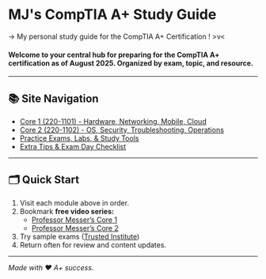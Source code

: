 # MJ's CompTIA A+ Study Guide
-> My personal study guide for the CompTIA A+ Certification ! >v<

#### Welcome to your central hub for preparing for the CompTIA A+ certification as of August 2025. Organized by exam, topic, and resource.

---

## 📚 Site Navigation

- [Core 1 (220-1101) - Hardware, Networking, Mobile, Cloud](core1.md)
- [Core 2 (220-1102) - OS, Security, Troubleshooting, Operations](core2.md)
- [Practice Exams, Labs, & Study Tools](practice.md)
- [Extra Tips & Exam Day Checklist](tips.md)

---

## 🗂️ Quick Start

1. Visit each module above in order.
2. Bookmark **free video series:**  
   - [Professor Messer’s Core 1](https://www.professormesser.com/free-a-plus-training/220-1101/220-1101-video/220-1101-training-course/)
   - [Professor Messer’s Core 2](https://www.professormesser.com/free-a-plus-training/220-1102/220-1102-video/220-1102-training-course/)
3. Try sample exams ([Trusted Institute](https://trustedinstitute.com/practice/comptia-a-plus/))
4. Return often for review and content updates.

---

*Made with ❤️ A+ success.*
